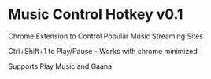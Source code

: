 # Music Control Hotkey v0.1
Chrome Extension to Control Popular Music Streaming Sites

Ctrl+Shift+1 to Play/Pause - Works with chrome minimized

Supports Play Music and Gaana
